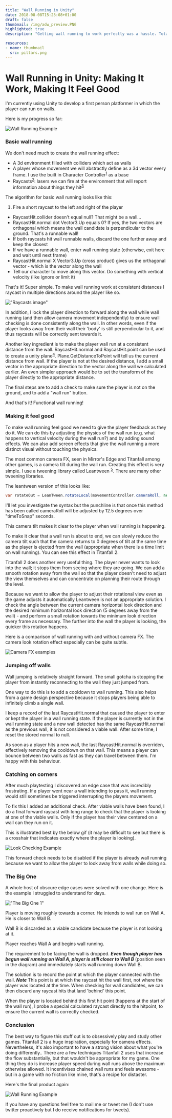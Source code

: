 ```yaml
---
title: "Wall Running in Unity"
date: 2018-08-08T15:23:08+01:00
draft: false
thumbnail: /img/adw_preview.PNG
highlighted: true
description: "Getting wall running to work perfectly was a hassle. Totally worth it."

resources:
- name: thumbnail
  src: pillars.png
---
```


Wall Running in Unity: Making It Work, Making It Feel Good
===

I'm currently using Unity to develop a first person platformer in which the player can run on walls.

Here is my progress so far:

![Wall Running Example](https://thumbs.gfycat.com/ConcretePlumpBernesemountaindog-size_restricted.gif)

### Basic wall running

We don't need much to create the wall running effect:

* A 3d environment filled with colliders which act as walls
* A player whose movement we will abstractly define as a 3d vector every frame. I use the built in Character Controller<sup>[1]</sup> as a base
* Raycasts<sup>[2]</sup>:  lasers we can fire at the environment that will report information about things they hit<sup>[3]</sup>

The algorithm for basic wall running looks like this:

1. Fire a short raycast to the left and right of the player
* RaycastHit.collider doesn't equal null? That might be a wall...
* RaycastHit.normal dot Vector3.Up equals 0? If yes, the two vectors are orthagonal which means the wall candidate is perpendicular to the ground. That's a runnable wall!
* If both raycasts hit wall runnable walls, discard the one further away and keep the closest
* If we have a runnable wall, enter wall running state (otherwise, exit here and wait until next frame)
* RaycastHit.normal X Vector3.Up (cross product) gives us the orthagonal vector - which is the vector along the wall
* Tell our character to move along this vector. Do something with vertical velocity (like ignore or limit it)

That's it! Super simple. To make wall running work at consistent distances I raycast in multiple directions around the player like so.

!["Raycasts image"](raycasts.png)

In addition, I lock the player direction to forward along the wall while wall running (and then allow camera movement independently) to ensure wall checking is done consistently along the wall. In other words, even if the player looks away from their wall their 'body' is still perpendicular to it, and thus raycasts will be correctly sent towards it.

Another key ingredient is to make the player wall run at a consistent distance from the wall. RaycastHit.normal and RaycastHit.point can be used to create a unity plane<sup>[4]</sup>. Plane.GetDistanceToPoint will tell us the current distance from wall. If the player is not at the desired distance, I add a small vector in the appropriate direction to the vector along the wall we calculated earlier. An even simpler approach would be to set the transform of the player directly to the appropriate distance.

The final steps are to add a check to make sure the player is not on the ground, and to add a "wall run" button.

And that's it! Functional wall running!

### Making it feel good

To make wall running feel good we need to give the player feedback as they do it. We can do this by adjusting the physics of the wall run (e.g. what happens to vertical velocity during the wall run?) and by adding sound effects. We can also add screen effects that give the wall running a more distinct visual without touching the physics.

The most common camera FX, seen in Mirror's Edge and Titanfall among other games, is a camera tilt during the wall run. Creating this effect is very simple. I use a tweening library called Leantween <sup>[5]</sup>. There are many other tweening libraries.

The leantween version of this looks like:

```csharp
var rotateOut = LeanTween.rotateLocal(movementController.cameraRoll, new Vector3(0, 0, 12.5f * direction), timeToSnap).setEase(LeanTweenType.easeInOutCubic);
```

I'll let you investigate the syntax but the punchline is that once this method has been called cameraRoll will be adjusted by 12.5 degrees over "timeToSnap" seconds.

This camera tilt makes it clear to the player when wall running is happening.

To make it clear that a wall run is about to end, we can slowly reduce the camera tilt such that the camera returns to 0 degrees of tilt at the same time as the player is ejected from the wall (appropriate when there is a time limit on wall running). You can see this effect in Titanfall 2.

Titanfall 2 does another very useful thing. The player never wants to look into the wall; it stops them from seeing where they are going. We can add a smooth rotation away from the wall so that the player doesn't need to adjust the view themselves and can concentrate on planning their route through the level.

Because we want to allow the player to adjust their rotational view even as the game adjusts it automatically Leantween is not an appropriate solution. I check the angle between the current camera horizontal look direction and the desired minimum horizontal look direction (5 degrees away from the wall) - and perform a small rotation towards the minimum look direction every frame as necessary. The further into the wall the player is looking, the quicker this rotation happens.

Here is a comparison of wall running with and without camera FX. The camera look rotation effect especially can be quite subtle.

![Camera FX examples](https://thumbs.gfycat.com/FirsthandIndolentFairyfly-size_restricted.gif)

### Jumping off walls

Wall jumping is relatively straight forward. The small gotcha is stopping the player from instantly reconnecting to the wall they just jumped from.

One way to do this is to add a cooldown to wall running. This also helps from a game design perspective because it stops players being able to infinitely climb a single wall.

I keep a record of the last RaycastHit.normal that caused the player to enter or kept the player in a wall running state. If the player is currently not in the wall running state and a new wall detected has the same RaycastHit.normal as the previous wall, it is not considered a viable wall. After some time, I reset the stored normal to null.

As soon as a player hits a new wall, the last RaycastHit.normal is overriden, effectively removing the cooldown on that wall. This means a player can bounce between two walls as fast as they can travel between them. I'm happy with this behaviour.

### Catching on corners

After much playtesting I discovered an edge case that was incredibly frustrating. If a player went near a wall intending to pass it, wall running would still sometimes be triggered interrupting the players movement.

To fix this I added an additional check. After viable walls have been found, I do a final forward raycast with long range to check that the player is looking at one of the viable walls. Only if the player has their view centered on a wall can they run on it.

This is illustrated best by the below gif (it may be difficult to see but there is a crosshair that indicates exactly where the player is looking).

![Look Checking Example](https://thumbs.gfycat.com/GrizzledFrailDowitcher-size_restricted.gif)

This forward check needs to be disabled if the player is already wall running because we want to allow the player to look away from walls while doing so.

### The Big One

A whole host of obscure edge cases were solved with one change. Here is the example I struggled to understand for days.

!["The Big One 1"](thebigone1.png)

Player is moving roughly towards a corner. He intends to wall run on Wall A. He is closer to Wall B.

Wall B is discarded as a viable candidate because the player is not looking at it.

Player reaches Wall A and begins wall running.

The requirement to be facing the wall is dropped. ***Even though player has begun wall running on Wall A, player is still closer to Wall B*** (position seen in the diagram) and immediately starts wall running down Wall B.

The solution is to record the point at which the player connected with the wall. ***Note*** This point is at which the raycast hit the wall first, not where the player was located at the time. When checking for wall candidates, we can then discard any raycast hits that land 'behind' this point.

When the player is located behind this first hit point (happens at the start of the wall run), I probe a special calculated raycast directly to the hitpoint, to ensure the current wall is correctly checked.

### Conclusion

The best way to figure this stuff out is to obsessively play and study other games. Titanfall 2 is a huge inspiration, especially for camera effects. Nevertheless, it's also important to have a strong vision about what you're doing differently.. There are a few techniques Titanfall 2 uses that increase the flow substantially, but that wouldn't be appropriate for my game. One thing they do is increase player speed during wall runs above the maximum otherwise allowed. It incentivises chained wall runs and feels awesome - but in a game with no friction like mine, that's a recipe for distaster.

Here's the final product again:

![Wall Running Example](https://thumbs.gfycat.com/IncredibleReliableGoral-size_restricted.gif)

If you have any questions feel free to mail me or tweet me (I don't use twitter proactively but I do receive notifications for tweets).

[1]: https://docs.unity3d.com/ScriptReference/CharacterController.html
[2]: https://docs.unity3d.com/ScriptReference/Physics.Raycast.html
[3]: https://docs.unity3d.com/ScriptReference/RaycastHit.html
[4]: https://docs.unity3d.com/ScriptReference/Plane.html
[5]: https://assetstore.unity.com/packages/tools/animation/leantween-3595